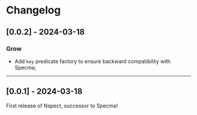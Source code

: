 # Changelog

## [0.0.2] - 2024-03-18

### Grow

- Add `key` predicate factory to ensure backward compatibility with Specma;

---

## [0.0.1] - 2024-03-18

First release of Nspect, successor to Specma!

